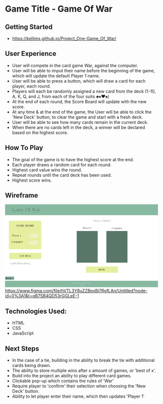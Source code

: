 # Game Title - Game Of War 

## Getting Started
* https://kellims.github.io/Project_One-Game_Of_War/

## User Experience

* User will compete in the card game War, against the computer.
* User will be able to imput their name before the beginning of the game, which will update the default Player 1 name.
* User will be able to press a button, which will draw a card for each player, each round.
* Players will each be randomly assigned a new card from the deck (1-10, A, K, Q, and J, from each of the four suits ♣♦♥♠)
* At the end of each round, the Score Board will update with the new score. 
* At any time & at the end of the game, the User will be able to click the 'New Deck' button, to clear the game and start with a fresh deck. 
* User will be able to see how many cards remain in the current deck.
* When there are no cards left in the deck, a winner will be declared based on the highest score.


## How To Play

* The goal of the game is to have the highest score at the end.
* Each player draws a random card for each round.
* Highest card value wins the round.
* Repeat rounds until the card deck has been used.
* Highest score wins.


## Wireframe

![image](Wireframe.png)
https://www.figma.com/file/hVTL3Y8uZZBpxBi7RgfLAn/Untitled?node-id=0%3A1&t=qB7SB4QD53rGGLeE-1

## Technologies Used:
* HTML
* CSS
* JavaScript

## Next Steps

* In the case of a tie, building in the ability to break the tie with additional cards being drawn. 
* The ability to store multiple wins after x amount of games, or 'best of x'.
* Build into the project an ability to play different card games.
* Clickable pop-up which contains the rules of 'War'
* Require player to 'confirm' their selection when choosing the 'New Deck' button.
* Ability to let player enter their name, which then updates 'Player 1'
